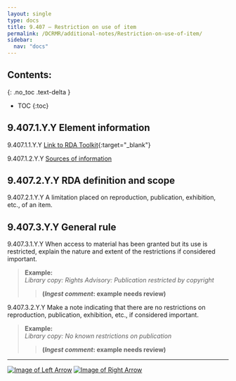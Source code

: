 ```yaml
---
layout: single
type: docs
title: 9.407 — Restriction on use of item
permalink: /DCRMR/additional-notes/Restriction-on-use-of-item/
sidebar:
  nav: "docs"
---
```


## Contents:
{: .no_toc .text-delta }

- TOC
{:toc}

## 9.407.1.Y.Y  Element information

<a name="9.407.1.1.Y.Y">9.407.1.1.Y.Y</a> [Link to RDA Toolkit](https://access.rdatoolkit.org/Content/Index?externalId=en-US_ala-476bd24c-fc68-347b-b14f-4c1562a76a53){:target="_blank"}

<a name="9.407.1.2.Y.Y">9.407.1.2.Y.Y</a> [Sources of information](/DCRMR/additional-notes/#9011-sources-of-information)

## 9.407.2.Y.Y RDA definition and scope

<a name="9.407.2.1.Y.Y">9.407.2.1.Y.Y</a> A limitation placed on reproduction, publication, exhibition, etc., of an item.

## 9.407.3.Y.Y General rule 

<a name="9.407.3.1.Y.Y">9.407.3.1.Y.Y</a> When access to material has been granted but its use is restricted, explain the nature and extent of the restrictions if considered important.

>**Example:**  
><CITE>Library copy: Rights Advisory: Publication restricted by copyright</CITE>  
>>**(*Ingest comment*: example needs review)**

<a name="9.407.3.2.Y.Y">9.407.3.2.Y.Y</a> Make a note indicating that there are no restrictions on reproduction, publication, exhibition, etc., if considered important.

>**Example:**  
><CITE>Library copy: No known restrictions on publication</CITE>  
>>**(*Ingest comment*: example needs review)**

---

[![Image of Left Arrow](https://rbms-bsc.github.io/DCRMR/assets/pictures/navigation/Arrow_Left.png "9.405 — Restriction on access to item")](/DCRMR/additional-notes/Restriction-on-access-to-item/) [![Image of Right Arrow](https://rbms-bsc.github.io/DCRMR/assets/pictures/navigation/Arrow_Right.png "9.41 — Modification of item")](/DCRMR/additional-notes/Modification-of-item/)